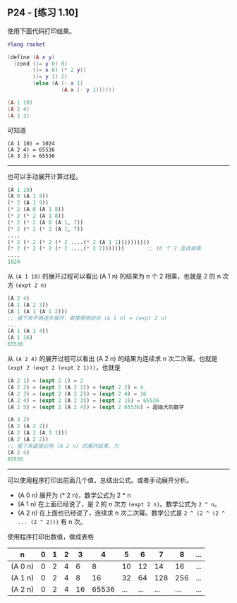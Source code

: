 ## P24 - [练习 1.10]

使用下面代码打印结果。

``` Lua
#lang racket

(define (A x y)
  (cond ((= y 0) 0)
        ((= x 0) (* 2 y))
        ((= y 1) 2)
        (else (A (- x 1)
                 (A x (- y 1))))))

(A 1 10)
(A 2 4)
(A 3 3)
```

可知道 

```
(A 1 10) = 1024
(A 2 4) = 65536
(A 3 3) = 65536
```

---------

也可以手动展开计算过程。

``` Scheme
(A 1 10)
(A 0 (A 1 9))
(* 2 (A 1 9))
(* 2 (A 0 (A 1 8))
(* 2 (* 2 (A 1 8))
(* 2 (* 2 (A 0 (A 1, 7))
(* 2 (* 2 (* 2 (A 1, 7))
....
(* 2 (* 2 (* 2 (* 2 ....(* 2 (A 1 1))))))))))
(* 2 (* 2 (* 2 (* 2 ....(* 2 2)))))))       ;; 10 个 2 连续相乘
....
1024
```

从 `(A 1 10)` 的展开过程可以看出 (A 1 n) 的结果为 n 个 2 相乘，也就是 2 的 n 次方 `(expt 2 n)`

``` Scheme
(A 2 4)
(A 1 (A 2 3))
(A 1 (A 1 (A 1 2)))
;; 接下来不再逐步展开，直接使用结论 (A 1 n) = (expt 2 n)
...
(A 1 (A 1 4))
(A 1 16)
65536
```

从 `(A 2 4)` 的展开过程可以看出 (A 2 n) 的结果为连续求 n 次二次幂。也就是 `(expt 2 (expt 2 (expt 2 1)))`，也就是

``` Scheme
(A 2 1) = (expt 2 1) = 2
(A 2 2) = (expt 2 (A 2 1)) = (expt 2 2) = 4
(A 2 3) = (expt 2 (A 2 2)) = (expt 2 4) = 16
(A 2 4) = (expt 2 (A 2 3)) = (expt 2 16) = 65536
(A 2 5) = (expt 2 (A 2 4)) = (expt 2 65536) = 超级大的数字
```

``` Scheme
(A 3 3)
(A 2 (A 3 2))
(A 2 (A 2 (A 3 1)))
(A 2 (A 2 2))
;; 接下来直接应用 (A 2 n) 的展开结果，为
(A 2 4)
65536
```

---------

可以使用程序打印出前面几个值，总结出公式。或者手动展开分析。

* (A 0 n) 展开为 (* 2 n)，数学公式为 2 * n
* (A 1 n) 在上面已经说了，是 2 的 n 次方 `(expt 2 n)`。数学公式为 `2 ^ n`。
* (A 2 n) 在上面也已经说了，连续求 n 次二次幂。数学公式是 `2 ^ (2 ^ (2 ^ ... (2 ^ 2)))` 有 n 次。

使用程序打印出数值，做成表格

 n       | 0  | 1  | 2  | 3   | 4     | 5   | 6   | 7   | 8   | ... |
---------|----|----|----|-----|-------|-----|-----|-----|-----|-----|
 (A 0 n) | 0  | 2  | 4  | 6   | 8     | 10  | 12  | 14  | 16  | ... |
 (A 1 n) | 0  | 2  | 4  | 8   | 16    | 32  | 64  | 128 | 256 | ... |
 (A 2 n) | 0  | 2  | 4  | 16  | 65536 | ... | ... | ... | ... | ... |

